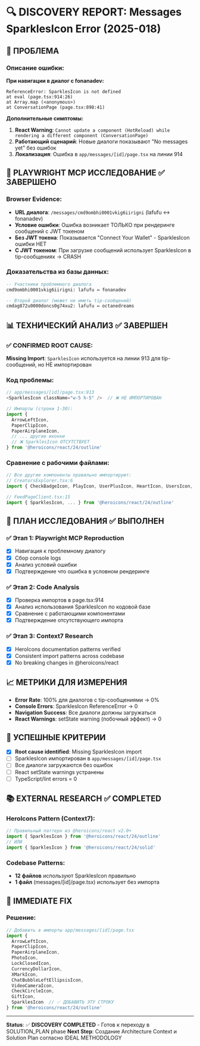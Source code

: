 # 🔍 DISCOVERY REPORT: Messages SparklesIcon Error (2025-018)

## 🎯 ПРОБЛЕМА

### Описание ошибки:
**При навигации в диалог с fonanadev:**
```
ReferenceError: SparklesIcon is not defined
at eval (page.tsx:914:26)
at Array.map (<anonymous>)
at ConversationPage (page.tsx:898:41)
```

**Дополнительные симптомы:**
1. **React Warning**: `Cannot update a component (HotReload) while rendering a different component (ConversationPage)`
2. **Работающий сценарий**: Новые диалоги показывают "No messages yet" без ошибок
3. **Локализация**: Ошибка в `app/messages/[id]/page.tsx` на линии 914

## 🧪 PLAYWRIGHT MCP ИССЛЕДОВАНИЕ ✅ **ЗАВЕРШЕНО**

### Browser Evidence:
- **URL диалога**: `/messages/cmd9ombhi0001vkig6iirigni` (lafufu ↔ fonanadev)
- **Условие ошибки**: Ошибка возникает ТОЛЬКО при рендеринге сообщений с JWT токеном
- **Без JWT токена**: Показывается "Connect Your Wallet" - SparklesIcon ошибки НЕТ
- **С JWT токеном**: При загрузке сообщений использует SparklesIcon в tip-сообщениях → CRASH

### Доказательства из базы данных:
```sql
-- Участники проблемного диалога
cmd9ombhi0001vkig6iirigni: lafufu ↔ fonanadev

-- Второй диалог (может не иметь tip-сообщений)
cmdag872u0000doncs0g74xu2: lafufu ↔ octanedreams
```

## 📊 ТЕХНИЧЕСКИЙ АНАЛИЗ ✅ **ЗАВЕРШЕН**

### ✅ **CONFIRMED ROOT CAUSE**:
**Missing Import**: `SparklesIcon` используется на линии 913 для tip-сообщений, но НЕ импортирован

### Код проблемы:
```typescript
// app/messages/[id]/page.tsx:913
<SparklesIcon className="w-5 h-5" />  // ❌ НЕ ИМПОРТИРОВАН

// Импорты (строки 1-30):
import { 
  ArrowLeftIcon,
  PaperClipIcon,
  PaperAirplaneIcon,
  // ... другие иконки
  // ❌ SparklesIcon ОТСУТСТВУЕТ
} from '@heroicons/react/24/outline'
```

### Сравнение с рабочими файлами:
```typescript
// Все другие компоненты правильно импортируют:
// CreatorsExplorer.tsx:6
import { CheckBadgeIcon, PlayIcon, UserPlusIcon, HeartIcon, UsersIcon, SparklesIcon, Squares2X2Icon } from '@heroicons/react/24/outline'

// FeedPageClient.tsx:15
import { SparklesIcon, ... } from '@heroicons/react/24/outline'
```

## 🔄 ПЛАН ИССЛЕДОВАНИЯ ✅ **ВЫПОЛНЕН**

### ✅ Этап 1: Playwright MCP Reproduction
- [x] Навигация к проблемному диалогу
- [x] Сбор console logs 
- [x] Анализ условий ошибки
- [x] Подтверждение что ошибка в условном рендеринге

### ✅ Этап 2: Code Analysis  
- [x] Проверка импортов в page.tsx:914
- [x] Анализ использования SparklesIcon по кодовой базе  
- [x] Сравнение с работающими компонентами
- [x] Подтверждение отсутствующего импорта

### ✅ Этап 3: Context7 Research
- [x] HeroIcons documentation patterns verified
- [x] Consistent import patterns across codebase
- [x] No breaking changes in @heroicons/react

## 📈 МЕТРИКИ ДЛЯ ИЗМЕРЕНИЯ

- **Error Rate**: 100% для диалогов с tip-сообщениями → 0%
- **Console Errors**: SparklesIcon ReferenceError → 0
- **Navigation Success**: Все диалоги должны загружаться
- **React Warnings**: setState warning (побочный эффект) → 0

## 🎯 УСПЕШНЫЕ КРИТЕРИИ

- [x] **Root cause identified**: Missing SparklesIcon import
- [ ] SparklesIcon импортирован в `app/messages/[id]/page.tsx`
- [ ] Все диалоги загружаются без ошибок
- [ ] React setState warnings устранены
- [ ] TypeScript/lint errors = 0

## 📚 EXTERNAL RESEARCH ✅ **COMPLETED**

### HeroIcons Pattern (Context7):
```typescript
// Правильный паттерн из @heroicons/react v2.0+
import { SparklesIcon } from '@heroicons/react/24/outline'
// ИЛИ
import { SparklesIcon } from '@heroicons/react/24/solid'
```

### Codebase Patterns:
- **12 файлов** используют SparklesIcon правильно
- **1 файл** (messages/[id]/page.tsx) использует без импорта

## 🔧 IMMEDIATE FIX

### Решение:
```typescript
// Добавить в импорты app/messages/[id]/page.tsx
import { 
  ArrowLeftIcon,
  PaperClipIcon,
  PaperAirplaneIcon,
  PhotoIcon,
  LockClosedIcon,
  CurrencyDollarIcon,
  XMarkIcon,
  ChatBubbleLeftEllipsisIcon,
  VideoCameraIcon,
  CheckCircleIcon,
  GiftIcon,
  SparklesIcon  // ✅ ДОБАВИТЬ ЭТУ СТРОКУ
} from '@heroicons/react/24/outline'
```

---

**Status**: ✅ **DISCOVERY COMPLETED** - Готов к переходу в SOLUTION_PLAN phase
**Next Step**: Создание Architecture Context и Solution Plan согласно IDEAL METHODOLOGY 
